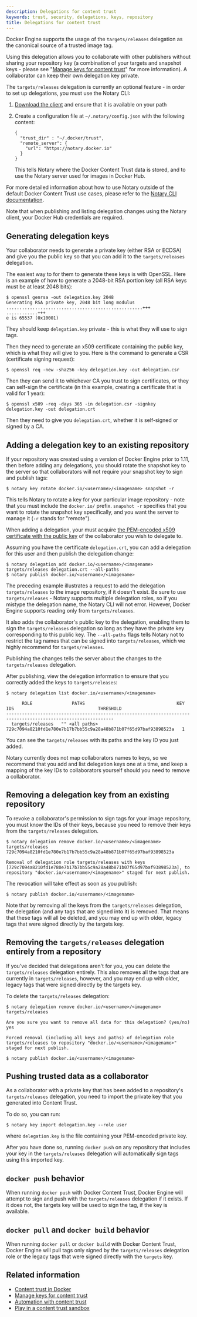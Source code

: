 ```yaml
---
description: Delegations for content trust
keywords: trust, security, delegations, keys, repository
title: Delegations for content trust
---
```


Docker Engine supports the usage of the `targets/releases` delegation as the
canonical source of a trusted image tag.

Using this delegation allows you to collaborate with other publishers without
sharing your repository key (a combination of your targets and snapshot keys -
please see "[Manage keys for content trust](trust_key_mng.md)" for more information).
A collaborator can keep their own delegation key private.

The `targets/releases` delegation is currently an optional feature - in order
to set up delegations, you must use the Notary CLI:

1. [Download the client](https://github.com/docker/notary/releases) and ensure that it is
available on your path

2. Create a configuration file at `~/.notary/config.json` with the following content:

	```
	{
	  "trust_dir" : "~/.docker/trust",
	  "remote_server": {
	    "url": "https://notary.docker.io"
	  }
	}
	```

	This tells Notary where the Docker Content Trust data is stored, and to use the
	Notary server used for images in Docker Hub.

For more detailed information about how to use Notary outside of the default
Docker Content Trust use cases, please refer to the
[Notary CLI documentation](/notary/getting_started.md).

Note that when publishing and listing delegation changes using the Notary client,
your Docker Hub credentials are required.

## Generating delegation keys

Your collaborator needs to generate a private key (either RSA or ECDSA)
and give you the public key so that you can add it to the `targets/releases`
delegation.

The easiest way to for them to generate these keys is with OpenSSL.
Here is an example of how to generate a 2048-bit RSA portion key (all RSA keys
must be at least 2048 bits):

```
$ openssl genrsa -out delegation.key 2048
Generating RSA private key, 2048 bit long modulus
....................................................+++
............+++
e is 65537 (0x10001)

```

They should keep `delegation.key` private - this is what they will use to sign
tags.

Then they need to generate an x509 certificate containing the public key, which is
what they will give to you.  Here is the command to generate a CSR (certificate
signing request):

```
$ openssl req -new -sha256 -key delegation.key -out delegation.csr
```

Then they can send it to whichever CA you trust to sign certificates, or they
can self-sign the certificate (in this example, creating a certificate that is
valid for 1 year):

```
$ openssl x509 -req -days 365 -in delegation.csr -signkey delegation.key -out delegation.crt
```

Then they need to give you `delegation.crt`, whether it is self-signed or signed
by a CA.

## Adding a delegation key to an existing repository

If your repository was created using a version of Docker Engine prior to 1.11,
then before adding any delegations, you should rotate the snapshot key to the server
so that collaborators will not require your snapshot key to sign and publish tags:

```
$ notary key rotate docker.io/<username>/<imagename> snapshot -r
```

This tells Notary to rotate a key for your particular image repository - note that
you must include the `docker.io/` prefix.  `snapshot -r` specifies that you want
to rotate the snapshot key specifically, and you want the server to manage it (`-r`
stands for "remote").

When adding a delegation, your must acquire
[the PEM-encoded x509 certificate with the public key](#generating-delegation-keys)
of the collaborator you wish to delegate to.

Assuming you have the certificate `delegation.crt`, you can add a delegation
for this user and then publish the delegation change:

```
$ notary delegation add docker.io/<username>/<imagename> targets/releases delegation.crt --all-paths
$ notary publish docker.io/<username>/<imagename>
```

The preceding example illustrates a request to add the delegation
`targets/releases` to the image repository, if it doesn't exist.  Be sure to use
`targets/releases` - Notary supports multiple delegation roles, so if you mistype
the delegation name, the Notary CLI will not error.  However, Docker Engine
supports reading only from `targets/releases`.

It also adds the collaborator's public key to the delegation, enabling them to sign
the `targets/releases` delegation so long as they have the private key corresponding
to this public key.  The `--all-paths` flags tells Notary not to restrict the tag
names that can be signed into `targets/releases`, which we highly recommend for
`targets/releases`.

Publishing the changes tells the server about the changes to the `targets/releases`
delegation.

After publishing, view the delegation information to ensure that you correctly added
the keys to `targets/releases`:

```
$ notary delegation list docker.io/<username>/<imagename>

      ROLE               PATHS                                   KEY IDS                                THRESHOLD
---------------------------------------------------------------------------------------------------------------
  targets/releases   "" <all paths>  729c7094a8210fd1e780e7b17b7bb55c9a28a48b871b07f65d97baf93898523a   1
```

You can see the `targets/releases` with its paths and the key ID you just added.

Notary currently does not map collaborators names to keys, so we recommend
that you add and list delegation keys one at a time, and keep a mapping of the key
IDs to collaborators yourself should you need to remove a collaborator.

## Removing a delegation key from an existing repository

To revoke a collaborator's permission to sign tags for your image repository, you must
know the IDs of their keys, because you need to remove their keys from the
`targets/releases` delegation.

```
$ notary delegation remove docker.io/<username>/<imagename> targets/releases 729c7094a8210fd1e780e7b17b7bb55c9a28a48b871b07f65d97baf93898523a

Removal of delegation role targets/releases with keys [729c7094a8210fd1e780e7b17b7bb55c9a28a48b871b07f65d97baf93898523a], to repository "docker.io/<username>/<imagename>" staged for next publish.
```

The revocation will take effect as soon as you publish:

```
$ notary publish docker.io/<username>/<imagename>
```

Note that by removing all the keys from the `targets/releases` delegation, the
delegation (and any tags that are signed into it) is removed.  That means that
these tags will all be deleted, and you may end up with older, legacy tags that
were signed directly by the targets key.

## Removing the `targets/releases` delegation entirely from a repository

If you've decided that delegations aren't for you, you can delete the
`targets/releases` delegation entirely. This also removes all the tags that
are currently in `targets/releases`, however, and you may end up with older,
legacy tags that were signed directly by the targets key.

To delete the `targets/releases` delegation:

```
$ notary delegation remove docker.io/<username>/<imagename> targets/releases

Are you sure you want to remove all data for this delegation? (yes/no)
yes

Forced removal (including all keys and paths) of delegation role targets/releases to repository "docker.io/<username>/<imagename>" staged for next publish.

$ notary publish docker.io/<username>/<imagename>
```

## Pushing trusted data as a collaborator

As a collaborator with a private key that has been added to a repository's
`targets/releases` delegation, you need to import the private key that you
generated into Content Trust.

To do so, you can run:

```
$ notary key import delegation.key --role user
```

where `delegation.key` is the file containing your PEM-encoded private key.

After you have done so, running `docker push` on any repository that
includes your key in the `targets/releases` delegation will automatically sign
tags using this imported key.

## `docker push` behavior

When running `docker push` with Docker Content Trust, Docker Engine
will attempt to sign and push with the `targets/releases` delegation if it exists.
If it does not, the targets key will be used to sign the tag, if the key is available.

## `docker pull` and `docker build` behavior

When running `docker pull` or `docker build` with Docker Content Trust, Docker
Engine will pull tags only signed by the `targets/releases` delegation role or
the legacy tags that were signed directly with the `targets` key.

## Related information

* [Content trust in Docker](content_trust.md)
* [Manage keys for content trust](trust_key_mng.md)
* [Automation with content trust](trust_automation.md)
* [Play in a content trust sandbox](trust_sandbox.md)
